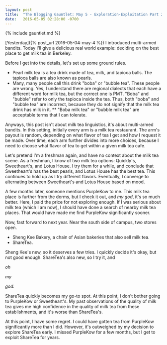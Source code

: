 ```yaml
---
layout: post
title:  "The Blogging Gauntlet: May 5 - Exploration-Exploitation Part 2: Milk Tea"
date:   2016-05-05 02:28:00 -0700
---
```


{% include gauntlet.md %}

[Yesterday]({% post_url 2016-05-04-may-4 %}) I introduced multi-armed bandits.
Today I'll give a delicious real world example: deciding on the best place
to get milk tea in Berkeley.

Before I get into the details, let's set up some ground rules.

* Pearl milk tea is a tea drink made of tea, milk, and tapioca balls. The
tapioca balls are also known as pearls.
* Many, many people call this drink "boba" or "bubble tea". These people
are wrong. Yes, I understand there are regional dialects that each have
a different word for milk tea, but the correct one is PMT. "Boba" and
"bubble" refer to only the tapioca inside the tea. Thus, both "boba"
and "bubble tea" are incorrect, because they do not signify that
the milk tea drink has milk in it.
** "Boba milk tea" or "bubble milk tea" are acceptable terms that I can
tolerate.

Anyways, this post isn't about milk tea linguistics, it's about multi-armed
bandits. In this setting, initially every arm is a milk tea restaurant.
The arm's payout
is random, depending on what flavor of tea I get and how I request it be made.
Over time, each arm further divides into more choices, because I need to choose
what flavor of tea to get within a given milk tea cafe.

Let's pretend I'm a freshman again, and have no context about the milk tea
scene. As a freshman, I know of two milk tea options: Quickly's,
Sweetheart's, and Lotus House. I try them for a while, and conclude that
Sweetheart's has the best pearls, and Lotus House has the best tea.
This continues to hold up as I try different flavors.
Eventually, I converge to alternating between Sweetheart's and Lotus House
based on mood.

A few months later, someone mentions PurpleKow to me. This milk tea place is
further from the dorms, but I check it out, and *my god*, it's so much
better. Here, I paid the price for not exploring enough. If I was serious about
milk tea (which I am now), I should have done a search of nearby milk tea places.
That would have made me find PurpleKow significantly sooner.

Now, fast forward to next year. Near the south side of campus, two stores open.

* Sheng Kee Bakery, a chain of Asian bakeries that also sell milk tea.
* ShareTea.

Sheng Kee's new, so it deserves a few tries. I quickly decide it's okay, but
not good enough. ShareTea's also new, so I try it, and

*oh*

*my*

*god.*

ShareTea quickly becomes my go-to spot. At this point, I don't bother
going to PurpleKow or Sweetheart's. My past observations of the quality
of milk tea gives me high confidence in the quality of milk tea from these
establishments, and it's worse than ShareTea's.

At this point, I have some regret. I could have gotten tea from PurpleKow
significantly more than I did. However, it's outweighed by my decision to
explore ShareTea early. I missed PurpleKow for a few months, but I get to
exploit ShareTea for years.

